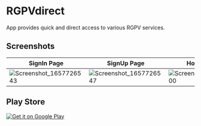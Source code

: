 # RGPVdirect

App provides quick and direct access to various RGPV services.

## Screenshots

|    SignIn Page    |    SignUp Page    |  HomeScreen  |    WebView    | CGPA Calculator |
| ----------------- | ----------------- | ------------- | ------------- | ------------- |
| ![Screenshot_1657726543](https://user-images.githubusercontent.com/40023090/178800853-573cf907-badc-4bf9-bfb5-7b4758c1b05e.png) | ![Screenshot_1657726547](https://user-images.githubusercontent.com/40023090/178800867-f2cb4943-e0fa-4e05-af70-ab2f90d41aae.png)  |  ![Screenshot_1657726600](https://user-images.githubusercontent.com/40023090/178800912-d919efc5-95ad-4694-b92b-6e8456a64797.png) | ![Screenshot_1657726669](https://user-images.githubusercontent.com/40023090/178800934-fc4f233b-eea6-4beb-8092-3617f8ec8ceb.png) | ![Screenshot_1657727303](https://user-images.githubusercontent.com/40023090/178800951-04ce7de7-5078-4d54-bf9b-33c2e4267c15.png) |

## Play Store
<a href='https://play.google.com/store/apps/details?id=tech.dresolution.rgpv_direct&pcampaignid=pcampaignidMKT-Other-global-all-co-prtnr-py-PartBadge-Mar2515-1'><img alt='Get it on Google Play' src='https://play.google.com/intl/en_us/badges/static/images/badges/en_badge_web_generic.png'/></a>
